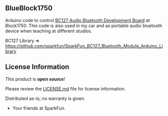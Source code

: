 BlueBlock1750
-------------------

Arduino code to control [BC127 Audio Bluetooth Development Board](https://www.sparkfun.com/products/11924) at Block1750. This code is also used in my car and as portable audio bluetooth device when teaching at different studios.

BC127 Library => https://github.com/sparkfun/SparkFun_BC127_Bluetooth_Module_Arduino_Library

License Information
-------------------

This product is _**open source**_! 

Please review the [LICENSE.md](https://github.com/bboyho/BlueBlock1750/blob/master/LICENSE.md) file for license information. 

Distributed as-is; no warranty is given.

- Your friends at SparkFun.
